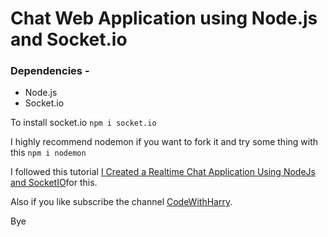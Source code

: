 # Chat Web Application using Node.js and Socket.io

### Dependencies -
- Node.js
- Socket.io

To install socket.io `npm i socket.io`

I highly recommend nodemon if you want to fork it and try some thing with this `npm i nodemon`


I followed this tutorial [I Created a Realtime Chat Application Using NodeJs and SocketIO](https://www.youtube.com/watch?v=3QNBVG2yqKA)for this.

Also if you like subscribe the channel [CodeWithHarry](https://www.youtube.com/channel/UCeVMnSShP_Iviwkknt83cww).

Bye



